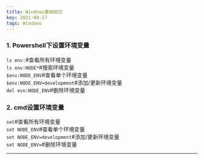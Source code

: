 ```yaml
---
title: Windows基础知识
key: 2021-09-17
tags: Windows
---
```


### 1. Powershell下设置环境变量
`ls env:`#查看所有环境变量    
`ls env:NODE*`#搜索环境变量   
`$env:NODE_ENV`#查看单个环境变量   
`$env:NODE_ENV=development`#添加/更新环境变量    
`del evn:NODE_ENV`#删除环境变量

### 2. cmd设置环境变量
`set`#查看所有环境变量   
`set NODE_ENV`#查看单个环境变量   
`set NODE_ENV=development`#添加/更新环境变量    
`set NODE_ENV=`#删除环境变量


----


